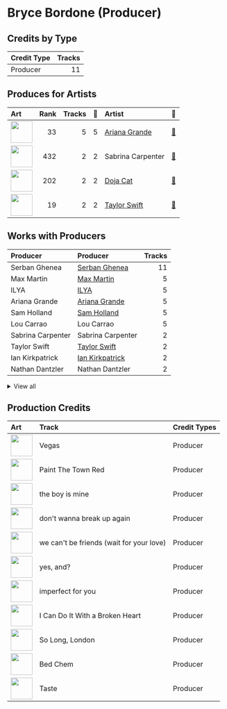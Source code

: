 # Bryce Bordone (Producer)

## Credits by Type

| Credit Type | Tracks |
|:---|---:|
| Producer | 11 |

## Produces for Artists

| Art | Rank | Tracks | 💚 | Artist | 🔗 |
|:---|---:|---:|---:|:---|:---|
| <img src="https://i.scdn.co/image/ab6761610000e5eb40b5c07ab77b6b1a9075fdc0" alt="" width="50" /> | 33 | 5 | 5 | [Ariana Grande](../../artists/ariana_grande/overview.md) | [🔗](https://open.spotify.com/artist/66CXWjxzNUsdJxJ2JdwvnR) |
| <img src="https://i.scdn.co/image/ab6761610000e5ebe053b8338322b9c8609ee7ae" alt="" width="50" /> | 432 | 2 | 2 | Sabrina Carpenter | [🔗](https://open.spotify.com/artist/74KM79TiuVKeVCqs8QtB0B) |
| <img src="https://i.scdn.co/image/ab6761610000e5ebe94f88ff74ae4ddcab961f97" alt="" width="50" /> | 202 | 2 | 2 | [Doja Cat](../../artists/doja_cat/overview.md) | [🔗](https://open.spotify.com/artist/5cj0lLjcoR7YOSnhnX0Po5) |
| <img src="https://i.scdn.co/image/ab6761610000e5ebe672b5f553298dcdccb0e676" alt="" width="50" /> | 19 | 2 | 2 | [Taylor Swift](../../artists/taylor_swift/overview.md) | [🔗](https://open.spotify.com/artist/06HL4z0CvFAxyc27GXpf02) |

## Works with Producers

| Producer | Producer | Tracks |
|:---|:---|---:|
| Serban Ghenea | [Serban Ghenea](../serban_ghenea/overview.md) | 11 |
| Max Martin | [Max Martin](../max_martin/overview.md) | 5 |
| ILYA | [ILYA](../ilya/overview.md) | 5 |
| Ariana Grande | [Ariana Grande](../ariana_grande/overview.md) | 5 |
| Sam Holland | [Sam Holland](../sam_holland/overview.md) | 5 |
| Lou Carrao | Lou Carrao | 5 |
| Sabrina Carpenter | Sabrina Carpenter | 2 |
| Taylor Swift | [Taylor Swift](../taylor_swift/overview.md) | 2 |
| Ian Kirkpatrick | [Ian Kirkpatrick](../ian_kirkpatrick/overview.md) | 2 |
| Nathan Dantzler | Nathan Dantzler | 2 |


<details>
<summary>View all</summary>

| Producer | Producer | Tracks |
|:---|:---|---:|
| Doja Cat | Doja Cat | 2 |
| Jeff Gunnell | Jeff Gunnell | 2 |
| Julia Michaels | Julia Michaels | 2 |
| Amy Allen | Amy Allen | 2 |
| John Ryan | John Ryan | 2 |
| Rian Lewis | Rian Lewis | 1 |
| Bella Blasko | Bella Blasko | 1 |
| Peter Kahm | Peter Kahm | 1 |
| Rogét Chahayed | Rogét Chahayed (Chahayed, Rogét) | 1 |
| Jonathan Low | Jonathan Low | 1 |
| Jean-Baptiste Kouame | Jean-Baptiste Kouame | 1 |
| Oli Jacobs | Oli Jacobs | 1 |
| Isaac Earl Bynum | Isaac Earl Bynum | 1 |
| Ben Lanz | Ben Lanz | 1 |
| Julian Bunetta | Julian Bunetta | 1 |
| Mike Stoller | Mike Stoller | 1 |
| Karl Rubin | Karl Rubin | 1 |
| Laura Sisk | [Laura Sisk](../laura_sisk/overview.md) | 1 |
| Ryan Buendia | Ryan Buendia | 1 |
| Yeti Beats | Yeti Beats | 1 |
| Hal David | Hal David | 1 |
| Shintaro Yasuda | Shintaro Yasuda | 1 |
| DaviDior | DaviDior | 1 |
| Burt Bacharach | Burt Bacharach | 1 |
| Jerry Leiber | Jerry Leiber | 1 |
| Davide Rossi | Davide Rossi | 1 |
| Aaron Dessner | [Aaron Dessner](../aaron_dessner/overview.md) | 1 |
| Jack Antonoff | [Jack Antonoff](../jack_antonoff/overview.md) | 1 |
| Earl on the Beat | Earl on the Beat | 1 |

</details>


## Production Credits

| Art | Track | Credit Types |
|:---|:---|:---|
| <img src="https://i.scdn.co/image/ab67616d0000b27303585b0bb511f926c709330c" alt="" width="50" /> | Vegas | Producer |
| <img src="https://i.scdn.co/image/ab67616d0000b2737acee948ecac8380c1b6ce30" alt="" width="50" /> | Paint The Town Red | Producer |
| <img src="https://i.scdn.co/image/ab67616d0000b2738b58d20f1b77295730db15b4" alt="" width="50" /> | the boy is mine | Producer |
| <img src="https://i.scdn.co/image/ab67616d0000b2738b58d20f1b77295730db15b4" alt="" width="50" /> | don't wanna break up again | Producer |
| <img src="https://i.scdn.co/image/ab67616d0000b2738b58d20f1b77295730db15b4" alt="" width="50" /> | we can't be friends (wait for your love) | Producer |
| <img src="https://i.scdn.co/image/ab67616d0000b2738b58d20f1b77295730db15b4" alt="" width="50" /> | yes, and? | Producer |
| <img src="https://i.scdn.co/image/ab67616d0000b2738b58d20f1b77295730db15b4" alt="" width="50" /> | imperfect for you | Producer |
| <img src="https://i.scdn.co/image/ab67616d0000b2738ecc33f195df6aa257c39eaa" alt="" width="50" /> | I Can Do It With a Broken Heart | Producer |
| <img src="https://i.scdn.co/image/ab67616d0000b2738ecc33f195df6aa257c39eaa" alt="" width="50" /> | So Long, London | Producer |
| <img src="https://i.scdn.co/image/ab67616d0000b273fd8d7a8d96871e791cb1f626" alt="" width="50" /> | Bed Chem | Producer |
| <img src="https://i.scdn.co/image/ab67616d0000b273fd8d7a8d96871e791cb1f626" alt="" width="50" /> | Taste | Producer |